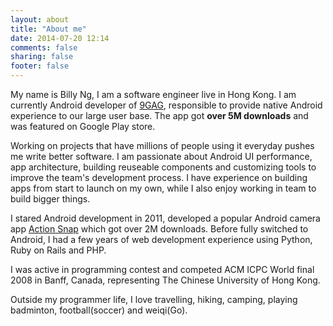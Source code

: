 ```yaml
---
layout: about
title: "About me"
date: 2014-07-20 12:14
comments: false
sharing: false
footer: false
---
```


My name is Billy Ng, I am a software engineer live in Hong Kong. I am currently Android developer of [9GAG](http://9gag.com), responsible to provide native Android experience to our large user base. The app got <b>over 5M downloads</b> and was featured on Google Play store.

Working on projects that have millions of people using it everyday pushes me write better software. I am passionate about Android UI performance, app architecture, building reuseable components and customizing tools to improve the team's development process. I have experience on building apps from start to launch on my own, while I also enjoy working in team to build bigger things.

I stared Android development in 2011, developed a popular Android camera app [Action Snap](https://play.google.com/store/apps/details?id=oursky.gesturecam) which got over 2M downloads. Before fully switched to Android, I had a few years of web development experience using Python, Ruby on Rails and PHP.

I was active in programming contest and competed ACM ICPC World final 2008 in Banff, Canada, representing The Chinese University of Hong Kong.

Outside my programmer life, I love travelling, hiking, camping, playing badminton, football(soccer) and weiqi(Go). 

